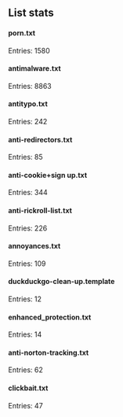 ## List stats
#### porn.txt
Entries: 1580 <br> 
#### antimalware.txt
Entries: 8863 <br> 
#### antitypo.txt
Entries: 242 <br> 
#### anti-redirectors.txt
Entries: 85 <br> 
#### anti-cookie+sign up.txt
Entries: 344 <br> 
#### anti-rickroll-list.txt
Entries: 226 <br> 
#### annoyances.txt
Entries: 109 <br> 
#### duckduckgo-clean-up.template
Entries: 12 <br> 
#### enhanced_protection.txt
Entries: 14 <br> 
#### anti-norton-tracking.txt
Entries: 62 <br> 
#### clickbait.txt
Entries: 47 <br> 
